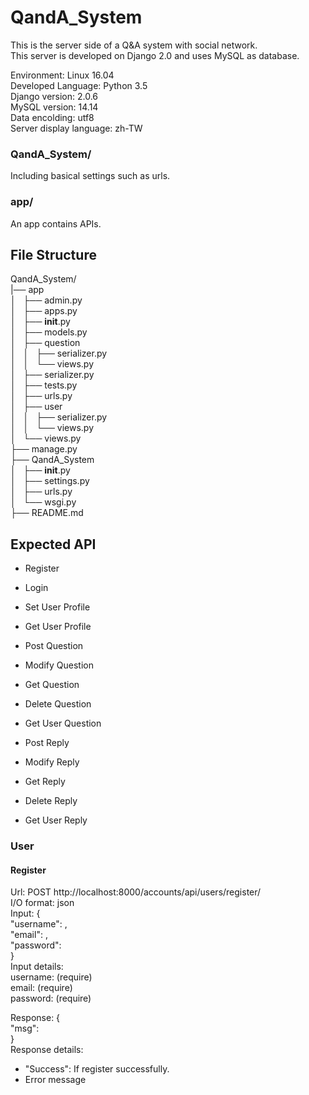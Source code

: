 # QandA_System
This is the server side of a Q&A system with social network.  
This server is developed on Django 2.0 and uses MySQL as database.  
  
Environment: Linux 16.04  
Developed Language: Python 3.5  
Django version: 2.0.6  
MySQL version: 14.14  
Data encolding: utf8  
Server display language: zh-TW  
  
### QandA_System/  
Including basical settings such as urls.  
### app/   
An app contains APIs.

## File Structure 
QandA_System/  
|── app  
│   ├── admin.py  
│   ├── apps.py  
│   ├── __init__.py  
│   ├── models.py  
│   ├── question   
│   │   ├── serializer.py  
│   │   └── views.py  
│   ├── serializer.py  
│   ├── tests.py  
│   ├── urls.py  
│   ├── user  
│   │   ├── serializer.py  
│   │   └── views.py  
│   └── views.py  
├── manage.py  
├── QandA_System  
│   ├── __init__.py  
│   ├── settings.py  
│   ├── urls.py  
│   └── wsgi.py  
├── README.md   
    
## Expected API  
+ Register
+ Login
+ Set User Profile
+ Get User Profile  
  
+ Post Question
+ Modify Question
+ Get Question
+ Delete Question
+ Get User Question
  
+ Post Reply
+ Modify Reply
+ Get Reply
+ Delete Reply
+ Get User Reply
  
### User
#### Register  
Url: POST http://localhost:8000/accounts/api/users/register/  
I/O format: json  
Input: {  
        "username": <username>,  
        "email": <email>,  
        "password": <password>  
        }  
Input details:  
  username: (require)  
  email: (require)  
  password: (require)  

Response: {  
        "msg": <message>  
        }  
Response details:
<message>  
+ "Success": If register successfully.
+ Error message


